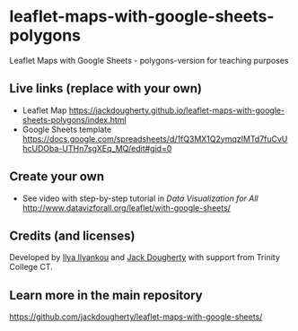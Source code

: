 # leaflet-maps-with-google-sheets-polygons
Leaflet Maps with Google Sheets - polygons-version for teaching purposes

## Live links (replace with your own)
- Leaflet Map https://jackdougherty.github.io/leaflet-maps-with-google-sheets-polygons/index.html
- Google Sheets template https://docs.google.com/spreadsheets/d/1fQ3MX1Q2ymqzIMTd7fuCvUhcUDOba-UTHn7sgXEq_MQ/edit#gid=0

## Create your own
- See video with step-by-step tutorial in *Data Visualization for All* http://www.datavizforall.org/leaflet/with-google-sheets/

## Credits (and licenses)
Developed by [Ilya Ilyankou](https://github.com/ilyankou) and [Jack Dougherty](https://github.com/jackdougherty) with support from Trinity College CT.

## Learn more in the main repository
https://github.com/jackdougherty/leaflet-maps-with-google-sheets/
